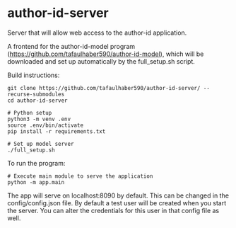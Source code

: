 # author-id-server
Server that will allow web access to the author-id application.

A frontend for the author-id-model program (https://github.com/tafaulhaber590/author-id-model), which will be downloaded and set up automatically by the full_setup.sh script.

Build instructions:
```
git clone https://github.com/tafaulhaber590/author-id-server/ --recurse-submodules
cd author-id-server

# Python setup
python3 -m venv .env
source .env/bin/activate
pip install -r requirements.txt

# Set up model server
./full_setup.sh
```

To run the program:
```
# Execute main module to serve the application
python -m app.main
```

The app will serve on localhost:8090 by default. This can be changed in the config/config.json file. By default a test user will be created when you start the server. You can alter the credentials for this user in that config file as well.
